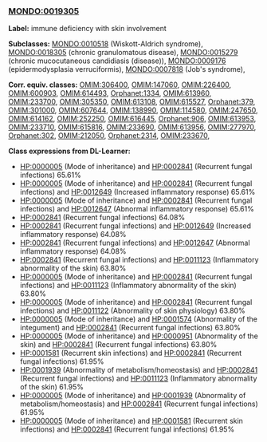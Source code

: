 
### [MONDO:0019305](http://purl.obolibrary.org/obo/MONDO_0019305)
**Label:** immune deficiency with skin involvement

**Subclasses:** [MONDO:0010518](http://purl.obolibrary.org/obo/MONDO_0010518) (Wiskott-Aldrich syndrome), [MONDO:0018305](http://purl.obolibrary.org/obo/MONDO_0018305) (chronic granulomatous disease), [MONDO:0015279](http://purl.obolibrary.org/obo/MONDO_0015279) (chronic mucocutaneous candidiasis (disease)), [MONDO:0009176](http://purl.obolibrary.org/obo/MONDO_0009176) (epidermodysplasia verruciformis), [MONDO:0007818](http://purl.obolibrary.org/obo/MONDO_0007818) (Job's syndrome), 

**Corr. equiv. classes:** [OMIM:306400](http://purl.obolibrary.org/obo/OMIM_306400), [OMIM:147060](http://purl.obolibrary.org/obo/OMIM_147060), [OMIM:226400](http://purl.obolibrary.org/obo/OMIM_226400), [OMIM:600903](http://purl.obolibrary.org/obo/OMIM_600903), [OMIM:614493](http://purl.obolibrary.org/obo/OMIM_614493), [Orphanet:1334](http://www.orpha.net/ORDO/Orphanet_1334), [OMIM:613960](http://purl.obolibrary.org/obo/OMIM_613960), [OMIM:233700](http://purl.obolibrary.org/obo/OMIM_233700), [OMIM:305350](http://purl.obolibrary.org/obo/OMIM_305350), [OMIM:613108](http://purl.obolibrary.org/obo/OMIM_613108), [OMIM:615527](http://purl.obolibrary.org/obo/OMIM_615527), [Orphanet:379](http://www.orpha.net/ORDO/Orphanet_379), [OMIM:301000](http://purl.obolibrary.org/obo/OMIM_301000), [OMIM:607644](http://purl.obolibrary.org/obo/OMIM_607644), [OMIM:138990](http://purl.obolibrary.org/obo/OMIM_138990), [OMIM:114580](http://purl.obolibrary.org/obo/OMIM_114580), [OMIM:247650](http://purl.obolibrary.org/obo/OMIM_247650), [OMIM:614162](http://purl.obolibrary.org/obo/OMIM_614162), [OMIM:252250](http://purl.obolibrary.org/obo/OMIM_252250), [OMIM:616445](http://purl.obolibrary.org/obo/OMIM_616445), [Orphanet:906](http://www.orpha.net/ORDO/Orphanet_906), [OMIM:613953](http://purl.obolibrary.org/obo/OMIM_613953), [OMIM:233710](http://purl.obolibrary.org/obo/OMIM_233710), [OMIM:615816](http://purl.obolibrary.org/obo/OMIM_615816), [OMIM:233690](http://purl.obolibrary.org/obo/OMIM_233690), [OMIM:613956](http://purl.obolibrary.org/obo/OMIM_613956), [OMIM:277970](http://purl.obolibrary.org/obo/OMIM_277970), [Orphanet:302](http://www.orpha.net/ORDO/Orphanet_302), [OMIM:212050](http://purl.obolibrary.org/obo/OMIM_212050), [Orphanet:2314](http://www.orpha.net/ORDO/Orphanet_2314), [OMIM:233670](http://purl.obolibrary.org/obo/OMIM_233670), 

**Class expressions from DL-Learner:**

- [HP:0000005](http://purl.obolibrary.org/obo/HP_0000005) (Mode of inheritance) and [HP:0002841](http://purl.obolibrary.org/obo/HP_0002841) (Recurrent fungal infections) 65.61%
- [HP:0000005](http://purl.obolibrary.org/obo/HP_0000005) (Mode of inheritance) and [HP:0002841](http://purl.obolibrary.org/obo/HP_0002841) (Recurrent fungal infections) and [HP:0012649](http://purl.obolibrary.org/obo/HP_0012649) (Increased inflammatory response) 65.61%
- [HP:0000005](http://purl.obolibrary.org/obo/HP_0000005) (Mode of inheritance) and [HP:0002841](http://purl.obolibrary.org/obo/HP_0002841) (Recurrent fungal infections) and [HP:0012647](http://purl.obolibrary.org/obo/HP_0012647) (Abnormal inflammatory response) 65.61%
- [HP:0002841](http://purl.obolibrary.org/obo/HP_0002841) (Recurrent fungal infections) 64.08%
- [HP:0002841](http://purl.obolibrary.org/obo/HP_0002841) (Recurrent fungal infections) and [HP:0012649](http://purl.obolibrary.org/obo/HP_0012649) (Increased inflammatory response) 64.08%
- [HP:0002841](http://purl.obolibrary.org/obo/HP_0002841) (Recurrent fungal infections) and [HP:0012647](http://purl.obolibrary.org/obo/HP_0012647) (Abnormal inflammatory response) 64.08%
- [HP:0002841](http://purl.obolibrary.org/obo/HP_0002841) (Recurrent fungal infections) and [HP:0011123](http://purl.obolibrary.org/obo/HP_0011123) (Inflammatory abnormality of the skin) 63.80%
- [HP:0000005](http://purl.obolibrary.org/obo/HP_0000005) (Mode of inheritance) and [HP:0002841](http://purl.obolibrary.org/obo/HP_0002841) (Recurrent fungal infections) and [HP:0011123](http://purl.obolibrary.org/obo/HP_0011123) (Inflammatory abnormality of the skin) 63.80%
- [HP:0000005](http://purl.obolibrary.org/obo/HP_0000005) (Mode of inheritance) and [HP:0002841](http://purl.obolibrary.org/obo/HP_0002841) (Recurrent fungal infections) and [HP:0011122](http://purl.obolibrary.org/obo/HP_0011122) (Abnormality of skin physiology) 63.80%
- [HP:0000005](http://purl.obolibrary.org/obo/HP_0000005) (Mode of inheritance) and [HP:0001574](http://purl.obolibrary.org/obo/HP_0001574) (Abnormality of the integument) and [HP:0002841](http://purl.obolibrary.org/obo/HP_0002841) (Recurrent fungal infections) 63.80%
- [HP:0000005](http://purl.obolibrary.org/obo/HP_0000005) (Mode of inheritance) and [HP:0000951](http://purl.obolibrary.org/obo/HP_0000951) (Abnormality of the skin) and [HP:0002841](http://purl.obolibrary.org/obo/HP_0002841) (Recurrent fungal infections) 63.80%
- [HP:0001581](http://purl.obolibrary.org/obo/HP_0001581) (Recurrent skin infections) and [HP:0002841](http://purl.obolibrary.org/obo/HP_0002841) (Recurrent fungal infections) 61.95%
- [HP:0001939](http://purl.obolibrary.org/obo/HP_0001939) (Abnormality of metabolism/homeostasis) and [HP:0002841](http://purl.obolibrary.org/obo/HP_0002841) (Recurrent fungal infections) and [HP:0011123](http://purl.obolibrary.org/obo/HP_0011123) (Inflammatory abnormality of the skin) 61.95%
- [HP:0000005](http://purl.obolibrary.org/obo/HP_0000005) (Mode of inheritance) and [HP:0001939](http://purl.obolibrary.org/obo/HP_0001939) (Abnormality of metabolism/homeostasis) and [HP:0002841](http://purl.obolibrary.org/obo/HP_0002841) (Recurrent fungal infections) 61.95%
- [HP:0000005](http://purl.obolibrary.org/obo/HP_0000005) (Mode of inheritance) and [HP:0001581](http://purl.obolibrary.org/obo/HP_0001581) (Recurrent skin infections) and [HP:0002841](http://purl.obolibrary.org/obo/HP_0002841) (Recurrent fungal infections) 61.95%


